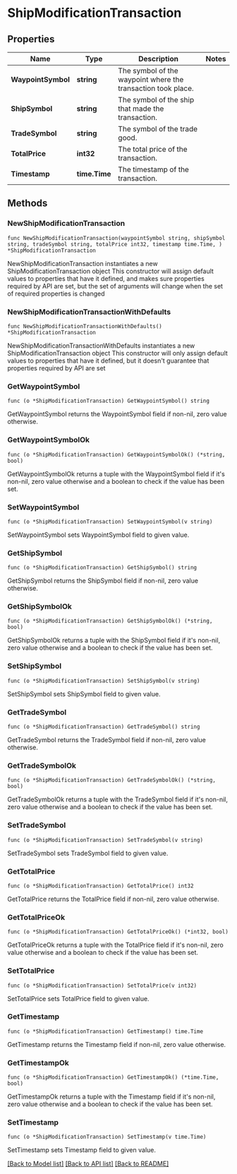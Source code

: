 # ShipModificationTransaction

## Properties

Name | Type | Description | Notes
------------ | ------------- | ------------- | -------------
**WaypointSymbol** | **string** | The symbol of the waypoint where the transaction took place. | 
**ShipSymbol** | **string** | The symbol of the ship that made the transaction. | 
**TradeSymbol** | **string** | The symbol of the trade good. | 
**TotalPrice** | **int32** | The total price of the transaction. | 
**Timestamp** | **time.Time** | The timestamp of the transaction. | 

## Methods

### NewShipModificationTransaction

`func NewShipModificationTransaction(waypointSymbol string, shipSymbol string, tradeSymbol string, totalPrice int32, timestamp time.Time, ) *ShipModificationTransaction`

NewShipModificationTransaction instantiates a new ShipModificationTransaction object
This constructor will assign default values to properties that have it defined,
and makes sure properties required by API are set, but the set of arguments
will change when the set of required properties is changed

### NewShipModificationTransactionWithDefaults

`func NewShipModificationTransactionWithDefaults() *ShipModificationTransaction`

NewShipModificationTransactionWithDefaults instantiates a new ShipModificationTransaction object
This constructor will only assign default values to properties that have it defined,
but it doesn't guarantee that properties required by API are set

### GetWaypointSymbol

`func (o *ShipModificationTransaction) GetWaypointSymbol() string`

GetWaypointSymbol returns the WaypointSymbol field if non-nil, zero value otherwise.

### GetWaypointSymbolOk

`func (o *ShipModificationTransaction) GetWaypointSymbolOk() (*string, bool)`

GetWaypointSymbolOk returns a tuple with the WaypointSymbol field if it's non-nil, zero value otherwise
and a boolean to check if the value has been set.

### SetWaypointSymbol

`func (o *ShipModificationTransaction) SetWaypointSymbol(v string)`

SetWaypointSymbol sets WaypointSymbol field to given value.


### GetShipSymbol

`func (o *ShipModificationTransaction) GetShipSymbol() string`

GetShipSymbol returns the ShipSymbol field if non-nil, zero value otherwise.

### GetShipSymbolOk

`func (o *ShipModificationTransaction) GetShipSymbolOk() (*string, bool)`

GetShipSymbolOk returns a tuple with the ShipSymbol field if it's non-nil, zero value otherwise
and a boolean to check if the value has been set.

### SetShipSymbol

`func (o *ShipModificationTransaction) SetShipSymbol(v string)`

SetShipSymbol sets ShipSymbol field to given value.


### GetTradeSymbol

`func (o *ShipModificationTransaction) GetTradeSymbol() string`

GetTradeSymbol returns the TradeSymbol field if non-nil, zero value otherwise.

### GetTradeSymbolOk

`func (o *ShipModificationTransaction) GetTradeSymbolOk() (*string, bool)`

GetTradeSymbolOk returns a tuple with the TradeSymbol field if it's non-nil, zero value otherwise
and a boolean to check if the value has been set.

### SetTradeSymbol

`func (o *ShipModificationTransaction) SetTradeSymbol(v string)`

SetTradeSymbol sets TradeSymbol field to given value.


### GetTotalPrice

`func (o *ShipModificationTransaction) GetTotalPrice() int32`

GetTotalPrice returns the TotalPrice field if non-nil, zero value otherwise.

### GetTotalPriceOk

`func (o *ShipModificationTransaction) GetTotalPriceOk() (*int32, bool)`

GetTotalPriceOk returns a tuple with the TotalPrice field if it's non-nil, zero value otherwise
and a boolean to check if the value has been set.

### SetTotalPrice

`func (o *ShipModificationTransaction) SetTotalPrice(v int32)`

SetTotalPrice sets TotalPrice field to given value.


### GetTimestamp

`func (o *ShipModificationTransaction) GetTimestamp() time.Time`

GetTimestamp returns the Timestamp field if non-nil, zero value otherwise.

### GetTimestampOk

`func (o *ShipModificationTransaction) GetTimestampOk() (*time.Time, bool)`

GetTimestampOk returns a tuple with the Timestamp field if it's non-nil, zero value otherwise
and a boolean to check if the value has been set.

### SetTimestamp

`func (o *ShipModificationTransaction) SetTimestamp(v time.Time)`

SetTimestamp sets Timestamp field to given value.



[[Back to Model list]](../README.md#documentation-for-models) [[Back to API list]](../README.md#documentation-for-api-endpoints) [[Back to README]](../README.md)


